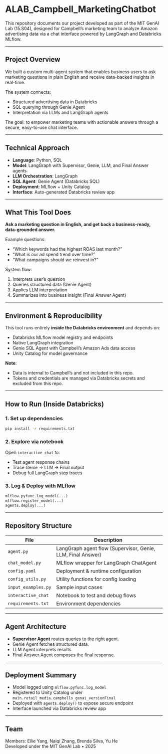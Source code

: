 # ALAB_Campbell_MarketingChatbot

This repository documents our project developed as part of the MIT GenAI Lab (15.S04), designed for Campbell’s marketing team to analyze Amazon advertising data via a chat interface powered by LangGraph and Databricks MLflow.

---

## Project Overview

We built a custom multi-agent system that enables business users to ask marketing questions in plain English and receive data-backed insights in real-time.

The system connects:
- Structured advertising data in Databricks
- SQL querying through Genie Agent
- Interpretation via LLMs and LangGraph agents

The goal: to empower marketing teams with actionable answers through a secure, easy-to-use chat interface.

---

## Technical Approach

- **Language**: Python, SQL 
- **Model**: LangGraph with Supervisor, Genie, LLM, and Final Answer agents  
- **LLM Orchestration**: LangGraph  
- **SQL Agent**: Genie Agent (Databricks SQL)  
- **Deployment**: MLflow + Unity Catalog  
- **Interface**: Auto-generated Databricks review app

---

## What This Tool Does

**Ask a marketing question in English, and get back a business-ready, data-grounded answer.**

Example questions:
- “Which keywords had the highest ROAS last month?”
- “What is our ad spend trend over time?”
- “What campaigns should we reinvest in?”

System flow:
1. Interprets user’s question
2. Queries structured data (Genie Agent)
3. Applies LLM interpretation
4. Summarizes into business insight (Final Answer Agent)

---

## Environment & Reproducibility

This tool runs entirely **inside the Databricks environment** and depends on:
- Databricks MLflow model registry and endpoints
- Native LangGraph integration
- Genie SQL Agent with Campbell’s Amazon Ads data access
- Unity Catalog for model governance

**Note**:
- Data is internal to Campbell’s and not included in this repo.
- Tokens and credentials are managed via Databricks secrets and excluded from this repo.

---

## How to Run (Inside Databricks)

### 1. Set up dependencies
```bash
pip install -r requirements.txt
```

### 2. Explore via notebook
Open `interactive_chat` to:
- Test agent response chains
- Trace Genie → LLM → Final output
- Debug full LangGraph step traces

### 3. Log & Deploy with MLflow
```python
mlflow.pyfunc.log_model(...)
mlflow.register_model(...)
agents.deploy(...)
```

---

## Repository Structure

| File | Description |
|------|-------------|
| `agent.py`           | LangGraph agent flow (Supervisor, Genie, LLM, Final Answer) |
| `chat_model.py`      | MLflow wrapper for LangGraph ChatAgent |
| `config.yaml`        | Deployment & runtime configuration |
| `config_utils.py`    | Utility functions for config loading |
| `input_examples.py`  | Sample input cases |
| `interactive_chat`   | Notebook to test and debug flows |
| `requirements.txt`   | Environment dependencies |

---

## Agent Architecture

- **Supervisor Agent** routes queries to the right agent.
- Genie Agent fetches structured data.
- LLM Agent interprets results.
- Final Answer Agent composes the final response.

---


## Deployment Summary

- Model logged using `mlflow.pyfunc.log_model`
- Registered to Unity Catalog under `main.retail_media.campbells_genai_versionFinal`
- Deployed with `agents.deploy()` to expose secure endpoint
- Interface launched via Databricks review app

---

## Team

Members: Ellie Yang, Naiqi Zhang, Brenda Silva, Yu He  
Developed under the MIT GenAI Lab • 2025
